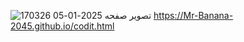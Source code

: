 ![تصویر صفحه 2025-01-05 170326](https://github.com/user-attachments/assets/51fcaefb-3921-42b1-b6d3-6636db958433)
https://Mr-Banana-2045.github.io/codit.html
